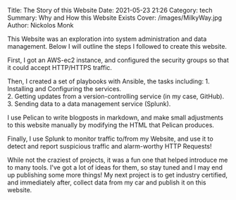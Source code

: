 Title: The Story of this Website
Date: 2021-05-23 21:26
Category: tech
Summary: Why and How this Website Exists
Cover: /images/MilkyWay.jpg
Author: Nickolos Monk

This Website was an exploration into system administration and data management. Below I will outline the steps I followed to create this website.



First, I got an AWS-ec2 instance, and configured the security groups so that it could accept HTTP/HTTPS traffic.  

Then, I created a set of playbooks with Ansible, the tasks including:
	1. Installing and Configuring the services.  
	2. Getting updates from a version-controlling service (in my case, GitHub).
	3. Sending data to a data management service (Splunk).

I use Pelican to write blogposts in markdown, and make small adjustments to this website manually by modifying the HTML that Pelican produces.

Finally, I use Splunk to monitor traffic to/from my Website, and use it to detect and report suspicious traffic and alarm-worthy HTTP Requests!

While not the craziest of projects, it was a fun one that helped introduce me to many tools. I've got a lot of ideas for them, so stay tuned and I may end up publishing some more things! My next project is to get industry certified, and immediately after, collect data from my car and publish it on this website.
